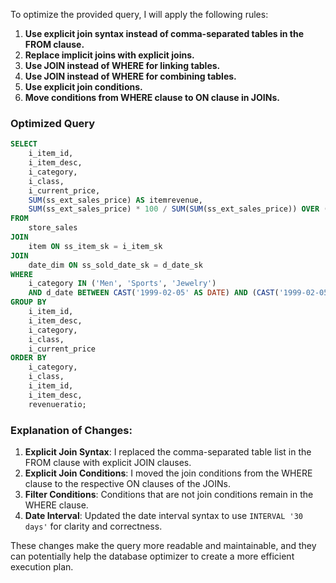 To optimize the provided query, I will apply the following rules:

1. **Use explicit join syntax instead of comma-separated tables in the FROM clause.**
2. **Replace implicit joins with explicit joins.**
3. **Use JOIN instead of WHERE for linking tables.**
4. **Use JOIN instead of WHERE for combining tables.**
5. **Use explicit join conditions.**
6. **Move conditions from WHERE clause to ON clause in JOINs.**

### Optimized Query

```sql
SELECT 
    i_item_id,
    i_item_desc,
    i_category,
    i_class,
    i_current_price,
    SUM(ss_ext_sales_price) AS itemrevenue,
    SUM(ss_ext_sales_price) * 100 / SUM(SUM(ss_ext_sales_price)) OVER (PARTITION BY i_class) AS revenueratio
FROM 
    store_sales
JOIN 
    item ON ss_item_sk = i_item_sk
JOIN 
    date_dim ON ss_sold_date_sk = d_date_sk
WHERE 
    i_category IN ('Men', 'Sports', 'Jewelry')
    AND d_date BETWEEN CAST('1999-02-05' AS DATE) AND (CAST('1999-02-05' AS DATE) + INTERVAL '30 days')
GROUP BY 
    i_item_id,
    i_item_desc,
    i_category,
    i_class,
    i_current_price
ORDER BY 
    i_category,
    i_class,
    i_item_id,
    i_item_desc,
    revenueratio;
```

### Explanation of Changes:

1. **Explicit Join Syntax**: I replaced the comma-separated table list in the FROM clause with explicit JOIN clauses.
2. **Explicit Join Conditions**: I moved the join conditions from the WHERE clause to the respective ON clauses of the JOINs.
3. **Filter Conditions**: Conditions that are not join conditions remain in the WHERE clause.
4. **Date Interval**: Updated the date interval syntax to use `INTERVAL '30 days'` for clarity and correctness.

These changes make the query more readable and maintainable, and they can potentially help the database optimizer to create a more efficient execution plan.